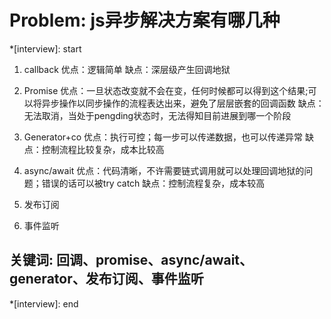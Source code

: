 # Problem: js异步解决方案有哪几种

*[interview]: start
1. callback
优点：逻辑简单
缺点：深层级产生回调地狱

2. Promise
优点：一旦状态改变就不会在变，任何时候都可以得到这个结果;可以将异步操作以同步操作的流程表达出来，避免了层层嵌套的回调函数
缺点：无法取消，当处于pengding状态时，无法得知目前进展到哪一个阶段

3. Generator+co
优点：执行可控；每一步可以传递数据，也可以传递异常
缺点：控制流程比较复杂，成本比较高

4. async/await
优点：代码清晰，不许需要链式调用就可以处理回调地狱的问题；错误的话可以被try catch
缺点：控制流程复杂，成本较高

5. 发布订阅

6. 事件监听

## 关键词: 回调、promise、async/await、generator、发布订阅、事件监听
*[interview]: end
